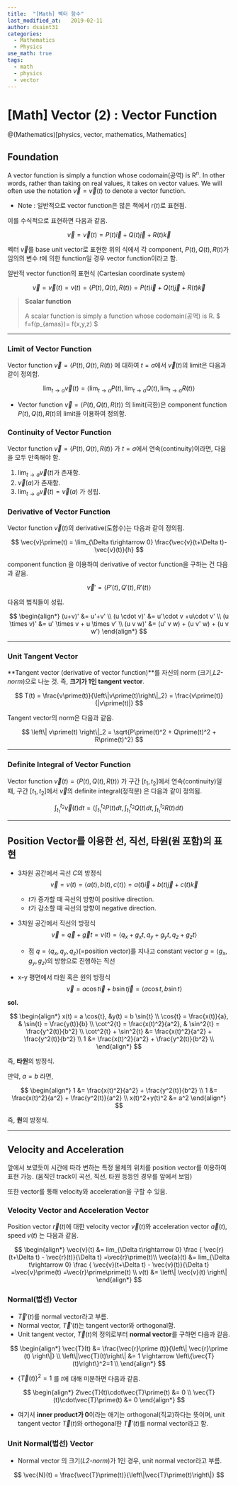 ```yaml
---
title:  "[Math] 벡터 함수"
last_modified_at:   2019-02-11
author: dsaint31
categories: 
  - Mathematics
  - Physics
use_math: true
tags: 
  - math 
  - physics
  - vector
---
```


# [Math] Vector (2) : Vector Function
@(Mathematics)[physics, vector, mathematics, Mathematics]

## Foundation

A vector function is simply a function whose codomain(공역) is $\text{R}^n$. 
In other words, rather than taking on real values, it takes on vector values.
We will often use the notation $\vec{v} = \vec{v}(t)$ to denote a vector function.

* Note : 일반적으로 vector function은 많은 책에서 $\text{r}(t)$로 표현됨.

이를 수식적으로 표현하면 다음과 같음.


$$ \vec{v} = \vec{v}(t) = P(t) \vec{i} + Q(t)\vec{j} + R(t)\vec{k} $$

벡터 $\vec{v}$를 base unit vector로 표현한 위의 식에서 각 component, $P(t),Q(t),R(t)$가 임의의 변수 $t$에 의한 function일 경우  vector function이라고 함.

일반적 vector function의 표현식 (Cartesian coordinate system)

$$ \vec{v} = \vec{v}(t) = \text{v}(t) = \left< P(t), Q(t), R(t) \right> = P(t)\vec{i} +Q(t)\vec{j}+R(t)\vec{k} $$

> **Scalar function**
>
> A scalar function is simply a function whose codomain(공역) is $\text{R}$. 
> $ f=f(p_{amas})= f(x,y,z) $

---

### Limit of Vector Function

Vector function $\vec{v} = \left< P(t), Q(t),R(t) \right>$ 에 대하여 $t=a$에서 $\vec{v}(t)$의 limit은 다음과 같이 정의함.

$$
\lim_{t\rightarrow a}\vec{v}(t) = \left< \lim_{t\rightarrow a}P(t), \lim_{t\rightarrow a}Q(t), \lim_{t\rightarrow a}R(t)  \right>
$$

* Vector function $\vec{v} = \left< P(t), Q(t),R(t) \right>$ 의 limit(극한)은 component function $P(t),Q(t),R(t)$의 limit을 이용하여 정의함.

### Continuity of Vector Function

Vector function $\vec{v} = \left< P(t), Q(t),R(t) \right>$ 가 $t=a$에서 연속(continuity)이라면, 다음을 모두 만족해야 함.

1. $\lim_{t\rightarrow a} \vec{v}(t)$가 존재함.
2. $\vec{v}(a)$가 존재함.
3. $\lim_{t\rightarrow a} \vec{v}(t) = \vec{v}(a)$ 가 성립.

### Derivative of Vector Function

Vector function $\vec{v}(t)$의 derivative(도함수)는 다음과 같이 정의됨.

$$
\vec{v}\prime(t) = \lim_{\Delta t\rightarrow 0} \frac{\vec{v}(t+\Delta t)-\vec{v}(t)}{h}
$$ 

component function 을 이용하여 derivative of vector function을 구하는 건 다음과 같음.

$$
\vec{v}\prime = \left< P\prime(t), Q\prime(t), R\prime(t) \right>
$$

다음의 법칙들이 성립.

$$
\begin{align*}
(u+v)' &= u'+v' \\
(u \cdot v)' &=  u'\cdot v +u\cdot v' \\
(u \times v)' &= u' \times v + u \times v' \\
(u v w)' &= (u' v w) + (u v' w) + (u v w')
\end{align*}
$$

----

### Unit Tangent Vector

**Tangent vector (derivative of vector function)**를 자신의 norm (크기,*L2-norm*)으로 나눈 것.
즉, **크기가 1인 tangent vector**.

$$
T(t) = \frac{v\prime(t)}{\left\|v\prime(t)\right\|_2} = \frac{v\prime(t)}{|v\prime(t)|}
$$

Tangent vector의 norm은 다음과 같음.

$$
\left\| v\prime(t) \right\|_2  = \sqrt{P\prime(t)^2 + Q\prime(t)^2 + R\prime(t)^2}
$$

----

### Definite Integral of Vector Function

Vector function $\vec{v}(t)=\left< P(t),Q(t),R(t) \right>$ 가 구간 $[t_1,t_2]$에서 연속(continuity)일 때, 구간 $[t_1,t_2]$에서 $\vec{v}$의 definite integral(정적분) 은 다음과 같이 정의됨.

$$
\int^{t_2}_{t_1} \vec{v}(t) dt = \left< \int^{t_2}_{t_1} P(t) dt, \int^{t_2}_{t_1} Q(t) dt, \int^{t_2}_{t_1} R(t) dt \right>
$$

----

## Position Vector를 이용한 선, 직선, 타원(원 포함)의 표현

* 3차원 공간에서 곡선 $C$의 방정식 
$$ \vec{v} = v(t) = \left< a(t), b(t), c(t) \right> = a(t)\vec{i} +b(t)\vec{j}+c(t)\vec{k} $$
	* $t$가 증가할 때 곡선의 방향이 positive direction.
	* $t$가 감소할 때 곡선의 방향이 negative direction.

* 3차원 공간에서 직선의 방정식
$$ \vec{v} = \vec{q}+\vec{g}t = v(t) = \left< q_x+g_xt, q_y+g_yt,q_z+g_zt \right>$$ 
	* 점 $q=\left< q_x, q_y,q_z \right>$(=position vector)를 지나고 constant vector $g=\left< g_x, g_y,g_z \right>$의 방향으로 진행하는 직선

* x-y 평면에서 타원 혹은 원의 방정식
$$ \vec{v} = a \cos{t}\vec{i} + b \sin{t} \vec{j} =  \left< a \cos{t}, b \sin{t}\right>$$ 

**sol.**

$$
\begin{align*}
x(t) = a \cos{t}, &y(t) = b \sin{t} \\
\cos{t} = \frac{x(t)}{a}, & \sin{t} = \frac{y(t)}{b} \\
\cot^2{t} = \frac{x(t)^2}{a^2}, & \sin^2{t} = \frac{y^2(t)}{b^2} \\
\cot^2{t} + \sin^2{t} &= \frac{x(t)^2}{a^2} + \frac{y^2(t)}{b^2} \\
1 &= \frac{x(t)^2}{a^2} + \frac{y^2(t)}{b^2} \\
\end{align*}
$$

즉, **타원**의 방정식.

만약, $a=b$ 라면,

$$ 
\begin{align*}
1 &= \frac{x(t)^2}{a^2} + \frac{y^2(t)}{b^2} \\
1 &= \frac{x(t)^2}{a^2} + \frac{y^2(t)}{a^2} \\
x(t)^2+y(t)^2 &= a^2
\end{align*}
$$

즉, **원**의 방정식.

---

## Velocity and Acceleration

앞에서 보였듯이 시간에 따라 변하는 특정 물체의 위치를 position vector를 이용하여 표현 가능.
(움직인 track이 곡선, 직선, 타원 등등인 경우를 앞에서 보임)

또한 vector를 통해 velocity와 acceleration을 구할 수 있음.

### Velocity Vector and Acceleration Vector

Position vector $\vec{r}(t)$에 대한 velocity vector $\vec{v}(t)$와 acceleration vector $\vec{a}(t)$, speed $v(t)$ 는 다음과 같음.

$$
\begin{align*}
\vec{v}(t) &= lim_{\Delta t\rightarrow 0} \frac { \vec{r}(t+\Delta t) - \vec{r}(t)}{\Delta t}  =\vec{r}\prime(t)\\
\vec{a}(t) &= lim_{\Delta t\rightarrow 0} \frac { \vec{v}(t+\Delta t) - \vec{v}(t)}{\Delta t} =\vec{v}\prime(t) =\vec{r}\prime\prime(t) \\
v(t) &= \left\| \vec{v}(t) \right\|
\end{align*}
$$

### Normal(법선) Vector

* $\vec{T}\prime(t)$를 normal vector라고 부름.
* Normal vector, $\vec{T}\prime(t)$는 tangent vector와 orthogonal함.
* Unit tangent vector, $\vec{T}(t)$의 정의로부터 **normal vector**를 구하면 다음과 같음.

$$
\begin{align*}
\vec{T}(t) &= \frac{\vec{r}\prime (t)}{\left\| \vec{r}\prime (t) \right\|} \\
\left\|\vec{T}(t)\right\| &= 1 \rightarrow \left\{\vec{T}(t)\right\}^2=1 \\
\end{align*}
$$

* $\left\{ \vec{T}(t) \right\}^2 = 1$ 를 $t$에 대해 미분하면 다음과 같음.

$$
\begin{align*}
2\vec{T}(t)\cdot\vec{T}\prime(t) &= 0 \\
\vec{T}(t)\cdot\vec{T}\prime(t) &= 0
\end{align*}
$$

* 여기서 **inner product가 0**이라는 애기는 orthogonal(직교)하다는 뜻이며, unit tangent vector $\vec{T}(t)$와 orthogonal한 $\vec{T}\prime(t)$를 normal vector라고 함.

### Unit Normal(법선) Vector

* Normal vector 의 크기(*L2-norm*)가 1인 경우, unit normal vector라고 부름.

$$
\vec{N}(t) = \frac{\vec{T}\prime(t)}{\left\|\vec{T}\prime(t)\right\|}
$$
